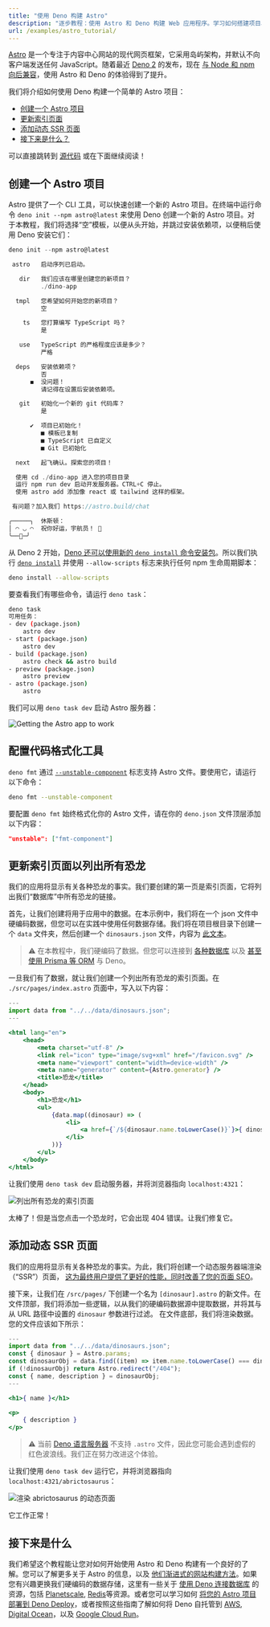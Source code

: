 ```yaml
---
title: "使用 Deno 构建 Astro"
description: "逐步教程：使用 Astro 和 Deno 构建 Web 应用程序。学习如何搭建项目、创建动态页面、实现服务器端渲染（SSR），以及使用 Deno 的 Node.js 兼容性部署你的 Astro 网站。"
url: /examples/astro_tutorial/
---
```


[Astro](https://astro.build/) 是一个专注于内容中心网站的现代网页框架，它采用岛屿架构，并默认不向客户端发送任何 JavaScript。随着最近 [Deno 2](https://deno.com/2) 的发布，现在
[与 Node 和 npm 向后兼容](https://deno.com/blog/v2.0#backwards-compatible-forward-thinking)，使用 Astro 和 Deno 的体验得到了提升。

我们将介绍如何使用 Deno 构建一个简单的 Astro 项目：

- [创建一个 Astro 项目](#scaffold-an-astro-project)
- [更新索引页面](#update-index-page-to-list-all-dinosaurs)
- [添加动态 SSR 页面](#add-a-dynamic-ssr-page)
- [接下来是什么？](#whats-next)

可以直接跳转到 [源代码](https://github.com/denoland/examples/tree/main/with-astro) 或在下面继续阅读！

## 创建一个 Astro 项目

Astro 提供了一个 CLI 工具，可以快速创建一个新的 Astro 项目。在终端中运行命令 `deno init --npm astro@latest` 来使用 Deno 创建一个新的 Astro 项目。对于本教程，我们将选择“空”模板，以便从头开始，并跳过安装依赖项，以便稍后使用 Deno 安装它们：

```jsx
deno init --npm astro@latest

 astro   启动序列已启动。

   dir   我们应该在哪里创建您的新项目？
         ./dino-app

  tmpl   您希望如何开始您的新项目？
         空

    ts   您打算编写 TypeScript 吗？
         是

   use   TypeScript 的严格程度应该是多少？
         严格

  deps   安装依赖项？
         否
      ◼  没问题！
         请记得在设置后安装依赖项。

   git   初始化一个新的 git 代码库？
         是

      ✔  项目已初始化！
         ■ 模板已复制
         ■ TypeScript 已自定义
         ■ Git 已初始化

  next   起飞确认。探索您的项目！

  使用 cd ./dino-app 进入您的项目目录
  运行 npm run dev 启动开发服务器。CTRL+C 停止。
  使用 astro add 添加像 react 或 tailwind 这样的框架。

 有问题？加入我们 https://astro.build/chat

╭─────╮  休斯顿：
│ ◠ ◡ ◠  祝你好运，宇航员！ 🚀
╰──🍫─╯
```

从 Deno 2 开始，[Deno 还可以使用新的 `deno install` 命令安装包](https://deno.com/blog/v2.0#deno-is-now-a-package-manager-with-deno-install)。所以我们执行
[`deno install`](https://docs.deno.com/runtime/reference/cli/install/) 并使用 `--allow-scripts` 标志来执行任何 npm 生命周期脚本：

```bash
deno install --allow-scripts
```

要查看我们有哪些命令，请运行 `deno task`：

```bash
deno task
可用任务：
- dev (package.json)
    astro dev
- start (package.json)
    astro dev
- build (package.json)
    astro check && astro build
- preview (package.json)
    astro preview
- astro (package.json)
    astro
```

我们可以用 `deno task dev` 启动 Astro 服务器：

![Getting the Astro app to work](./images/how-to/astro/hello-astro.png)

## 配置代码格式化工具

`deno fmt` 通过
[`--unstable-component`](https://docs.deno.com/runtime/reference/cli/fmt/#formatting-options-unstable-component)
标志支持 Astro 文件。要使用它，请运行以下命令：

```sh
deno fmt --unstable-component
```

要配置 `deno fmt` 始终格式化你的 Astro 文件，请在你的 `deno.json` 文件顶层添加以下内容：

```json
"unstable": ["fmt-component"]
```

## 更新索引页面以列出所有恐龙

我们的应用将显示有关各种恐龙的事实。我们要创建的第一页是索引页面，它将列出我们“数据库”中所有恐龙的链接。

首先，让我们创建将用于应用中的数据。在本示例中，我们将在一个 json 文件中硬编码数据，但您可以在实践中使用任何数据存储。我们将在项目根目录下创建一个 `data` 文件夹，然后创建一个 `dinosaurs.json` 文件，内容为
[此文本](https://github.com/denoland/tutorial-with-react/blob/main/api/data.json)。

> ⚠️️ 在本教程中，我们硬编码了数据。但您可以连接到
> [各种数据库](https://docs.deno.com/runtime/tutorials/connecting_to_databases/)
> 以及
> [甚至使用 Prisma 等 ORM](https://docs.deno.com/runtime/tutorials/how_to_with_npm/prisma/)
> 与 Deno。

一旦我们有了数据，就让我们创建一个列出所有恐龙的索引页面。在 `./src/pages/index.astro` 页面中，写入以下内容：

```jsx
---
import data from "../../data/dinosaurs.json";
---

<html lang="en">
	<head>
		<meta charset="utf-8" />
		<link rel="icon" type="image/svg+xml" href="/favicon.svg" />
		<meta name="viewport" content="width=device-width" />
		<meta name="generator" content={Astro.generator} />
		<title>恐龙</title>
	</head>
	<body>
		<h1>恐龙</h1>
		<ul>
			{data.map((dinosaur) => (
				<li>
					<a href={`/${dinosaur.name.toLowerCase()}`}>{ dinosaur.name }</a>
				</li>
			))}
		</ul>
	</body>
</html>
```

让我们使用 `deno task dev` 启动服务器，并将浏览器指向 `localhost:4321`：

![列出所有恐龙的索引页面](./images/how-to/astro/index-page.webp)

太棒了！但是当您点击一个恐龙时，它会出现 404 错误。让我们修复它。

## 添加动态 SSR 页面

我们的应用将显示有关各种恐龙的事实。为此，我们将创建一个动态服务器端渲染（“SSR”）页面，
[这为最终用户提供了更好的性能，同时改善了您的页面 SEO](https://deno.com/blog/the-future-and-past-is-server-side-rendering)。

接下来，让我们在 `/src/pages/` 下创建一个名为 `[dinosaur].astro` 的新文件。在文件顶部，我们将添加一些逻辑，以从我们的硬编码数据源中提取数据，并将其与从 URL 路径中设置的 `dinosaur` 参数进行过滤。
在文件底部，我们将渲染数据。您的文件应该如下所示：

```jsx
---
import data from "../../data/dinosaurs.json";
const { dinosaur } = Astro.params;
const dinosaurObj = data.find((item) => item.name.toLowerCase() === dinosaur);
if (!dinosaurObj) return Astro.redirect("/404");
const { name, description } = dinosaurObj;
---

<h1>{ name }</h1>

<p>
    { description }
</p>
```

> ⚠️️ 当前
> [Deno 语言服务器](https://docs.deno.com/runtime/reference/lsp_integration/)
> 不支持 `.astro` 文件，因此您可能会遇到虚假的红色波浪线。我们正在努力改进这个体验。

让我们使用 `deno task dev` 运行它，并将浏览器指向 `localhost:4321/abrictosaurus`：

![渲染 abrictosaurus 的动态页面](./images/how-to/astro/dynamic-page.webp)

它工作正常！

## 接下来是什么

我们希望这个教程能让您对如何开始使用 Astro 和 Deno 构建有一个良好的了解。您可以了解更多关于 Astro 的信息，以及
[他们渐进式的网站构建方法](https://docs.astro.build/en/getting-started/)。如果您有兴趣更换我们硬编码的数据存储，这里有一些关于
[使用 Deno 连接数据库](https://docs.deno.com/runtime/tutorials/connecting_to_databases/) 的资源，包括
[Planetscale](https://docs.deno.com/runtime/tutorials/how_to_with_npm/planetscale/),
[Redis](https://docs.deno.com/runtime/tutorials/how_to_with_npm/redis/)等资源。或者您可以学习如何
[将您的 Astro 项目部署到 Deno Deploy](https://deno.com/blog/astro-on-deno)，或者按照这些指南了解如何将 Deno 自托管到
[AWS](https://docs.deno.com/runtime/tutorials/aws_lightsail/),
[Digital Ocean](https://docs.deno.com/runtime/tutorials/digital_ocean/)，以及
[Google Cloud Run](https://docs.deno.com/runtime/tutorials/google_cloud_run/)。